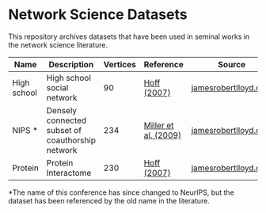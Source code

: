 # Network Science Datasets
This repository archives datasets that have been used in seminal works in the network science literature.

|Name|Description|Vertices|Reference|Source|Link|
|-----|---|---|---|---|---|
|High school|High school social network|90|[Hoff (2007)](https://proceedings.neurips.cc/paper/2007/hash/766ebcd59621e305170616ba3d3dac32-Abstract.html)|[jamesrobertlloyd.com](https://jamesrobertlloyd.com/assets/BasicRFM.tar.gz)|
| NIPS *|Densely connected subset of coauthorship network|234|[Miller et al. (2009)](https://proceedings.neurips.cc/paper/2009/hash/437d7d1d97917cd627a34a6a0fb41136-Abstract.html)|[jamesrobertlloyd.com](https://jamesrobertlloyd.com/assets/BasicRFM.tar.gz)|
|Protein|Protein Interactome|230|[Hoff (2007)](https://proceedings.neurips.cc/paper/2007/hash/766ebcd59621e305170616ba3d3dac32-Abstract.html)|[jamesrobertlloyd.com](https://jamesrobertlloyd.com/assets/BasicRFM.tar.gz)|

*The name of this conference has since changed to NeurIPS, but the dataset has been referenced by the old name in the literature.
